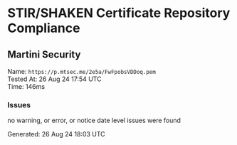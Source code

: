 # STIR/SHAKEN Certificate Repository Compliance

## Martini Security

Name: `https://p.mtsec.me/2e5a/FwFpobsVDDoq.pem`\
Tested At: 26 Aug 24 17:54 UTC\
Time: 146ms

### Issues

no warning, or error, or notice date level issues were found

Generated: 26 Aug 24 18:03 UTC